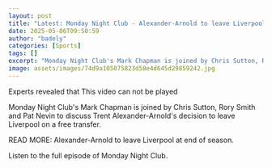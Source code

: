 ```yaml
---
layout: post
title: "Latest: Monday Night Club - Alexander-Arnold to leave Liverpool"
date: 2025-05-06T09:50:59
author: "badely"
categories: [Sports]
tags: []
excerpt: "Monday Night Club's Mark Chapman is joined by Chris Sutton, Rory Smith and Pat Nevin to discuss Trent Alexander-Arnold's decision to leave Liverpool o"
image: assets/images/74d9a105075823d58e4d645d29859242.jpg
---
```


Experts revealed that This video can not be played

Monday Night Club's Mark Chapman is joined by Chris Sutton, Rory Smith and Pat Nevin to discuss Trent Alexander-Arnold's decision to leave Liverpool on a free transfer.

READ MORE: Alexander-Arnold to leave Liverpool at end of season.

Listen to the full episode of Monday Night Club.

